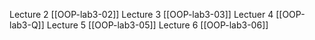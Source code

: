 Lecture 2 [[OOP-lab3-02]]
Lecture 3 [[OOP-lab3-03]]
Lectuer 4 [[OOP-lab3-Q]] 
Lecture 5 [[OOP-lab3-05]]
Lecture 6 [[OOP-lab3-06]]
